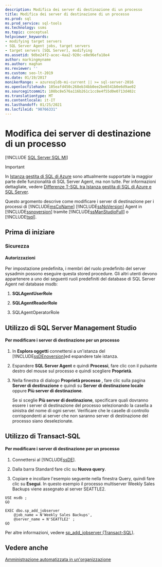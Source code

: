 ```yaml
---
description: Modifica dei server di destinazione di un processo
title: Modifica dei server di destinazione di un processo
ms.prod: sql
ms.prod_service: sql-tools
ms.technology: ssms
ms.topic: conceptual
helpviewer_keywords:
- modifying target servers
- SQL Server Agent jobs, target servers
- target servers [SQL Server], modifying
ms.assetid: 9dbe24f2-acec-4aa2-920c-e8e96efa18e4
author: markingmyname
ms.author: maghan
ms.reviewer: ''
ms.custom: seo-lt-2019
ms.date: 01/19/2017
monikerRange: = azuresqldb-mi-current || >= sql-server-2016
ms.openlocfilehash: 105eafd450c268eb34bb0ee2be6541b0e6d9ae02
ms.sourcegitcommit: 108bc8e576a116b261c1cc8e4f55d0e0713d402c
ms.translationtype: MT
ms.contentlocale: it-IT
ms.lasthandoff: 01/25/2021
ms.locfileid: "98766331"
---
```

# <a name="modify-the-target-servers-for-a-job"></a>Modifica dei server di destinazione di un processo

[!INCLUDE [SQL Server SQL MI](../../includes/applies-to-version/sql-asdbmi.md)]

> [!IMPORTANT]  
> In [Istanza gestita di SQL di Azure](/azure/sql-database/sql-database-managed-instance) sono attualmente supportate la maggior parte delle funzionalità di SQL Server Agent, ma non tutte. Per informazioni dettagliate, vedere [Differenze T-SQL tra Istanza gestita di SQL di Azure e SQL Server](/azure/sql-database/sql-database-managed-instance-transact-sql-information#sql-server-agent).

Questo argomento descrive come modificare i server di destinazione per i processi di [!INCLUDE[msCoName](../../includes/msconame_md.md)] [!INCLUDE[ssNoVersion](../../includes/ssnoversion-md.md)] Agent in [!INCLUDE[ssnoversion](../../includes/ssnoversion-md.md)] tramite [!INCLUDE[ssManStudioFull](../../includes/ssmanstudiofull-md.md)] o [!INCLUDE[tsql](../../includes/tsql-md.md)].

## <a name="before-you-begin"></a><a name="BeforeYouBegin"></a>Prima di iniziare  
  
### <a name="security"></a><a name="Security"></a>Sicurezza  
  
#### <a name="permissions"></a><a name="Permissions"></a>Autorizzazioni  
Per impostazione predefinita, i membri del ruolo predefinito del server sysadmin possono eseguire questa stored procedure. Gli altri utenti devono appartenere a uno dei seguenti ruoli predefiniti del database di SQL Server Agent nel database msdb:  
  
1.  **SQLAgentUserRole**  
  
2.  **SQLAgentReaderRole**  
  
3.  SQLAgentOperatorRole  
  
## <a name="using-sql-server-management-studio"></a><a name="SSMSProcedure"></a>Utilizzo di SQL Server Management Studio  
  
#### <a name="to-modify-the-target-servers-for-a-job"></a>Per modificare i server di destinazione per un processo  
  
1.  In **Esplora oggetti** connettersi a un'istanza del [!INCLUDE[ssDEnoversion](../../includes/ssdenoversion_md.md)]ed espandere tale istanza.  
  
2.  Espandere **SQL Server Agent** e quindi **Processi**, fare clic con il pulsante destro del mouse sul processo e quindi scegliere **Proprietà**.  
  
3.  Nella finestra di dialogo **Proprietà processo** , fare clic sulla pagina **Server di destinazione** e quindi su **Server di destinazione locale** oppure **Più server di destinazione**.  
  
    Se si sceglie **Più server di destinazione**, specificare quali dovranno essere i server di destinazione del processo selezionando la casella a sinistra del nome di ogni server. Verificare che le caselle di controllo corrispondenti ai server che non saranno server di destinazione del processo siano deselezionate.  
  
## <a name="using-transact-sql"></a><a name="TsqlProcedure"></a>Utilizzo di Transact-SQL  
  
#### <a name="to-modify-the-target-servers-for-a-job"></a>Per modificare i server di destinazione per un processo  
  
1.  Connettersi al [!INCLUDE[ssDE](../../includes/ssde_md.md)].  
  
2.  Dalla barra Standard fare clic su **Nuova query**.  
  
3.  Copiare e incollare l'esempio seguente nella finestra Query, quindi fare clic su **Esegui**. In questo esempio il processo multiserver Weekly Sales Backups viene assegnato al server SEATTLE2.  
  
```  
USE msdb ;  
GO  
  
EXEC dbo.sp_add_jobserver  
    @job_name = N'Weekly Sales Backups',   
    @server_name = N'SEATTLE2' ;   
GO  
```  
  
Per altre informazioni, vedere [sp_add_jobserver (Transact-SQL)](../../relational-databases/system-stored-procedures/sp-add-jobserver-transact-sql.md).  
  
## <a name="see-also"></a>Vedere anche  
[Amministrazione automatizzata in un'organizzazione](../../ssms/agent/automated-administration-across-an-enterprise.md)  
